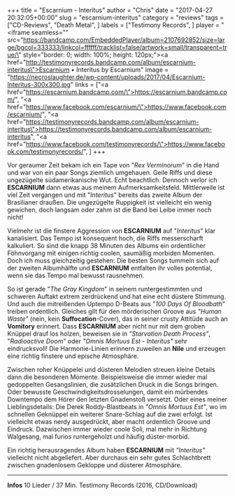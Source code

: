 +++
title = "Escarnium - Interitus"
author = "Chris"
date = "2017-04-27 20:32:05+00:00"
slug = "escarnium-interitus"
category = "reviews"
tags = ["CD-Reviews", "Death Metal", ]
labels = ["Testimony Records", ]
player = "<iframe seamless=\"\" src=\"https://bandcamp.com/EmbeddedPlayer/album=2107692852/size=large/bgcol=333333/linkcol=ffffff/tracklist=false/artwork=small/transparent=true/\" style=\"border: 0; width: 100%; height: 120px;\"><a href=\"http://testimonyrecords.bandcamp.com/album/escarnium-interitus\">Escarnium • Interitus by Escarnium</a></iframe>"
image = "https://necroslaughter.de/wp-content/uploads/2017/04/Escarnium-Interitus-300x300.jpg"
links = ["<a href=\"https://escarnium.bandcamp.com/\">https://escarnium.bandcamp.com/</a>", "<a href=\"https://www.facebook.com/escarnium/\">https://www.facebook.com/escarnium/</a>", "<a href=\"https://testimonyrecords.bandcamp.com/album/escarnium-interitus\">https://testimonyrecords.bandcamp.com/album/escarnium-interitus</a>", "<a href=\"https://www.facebook.com/testimonyrecords/\">https://www.facebook.com/testimonyrecords/</a>", ]
+++

Vor geraumer Zeit bekam ich ein Tape von "_Rex Verminorum_" in die Hand und war von ein paar Songs ziemlich umgehauen. Geile Riffs und diese ungezügelte südamerikanische Wut. Echt beachtlich. Dennoch verlor ich **ESCARNIUM** dann etwas aus meinem Aufmerksamkeitsfeld. Mittlerweile ist viel Zeit vergangen und mit "_Interitus_" bereits das zweite Album der Brasilianer draußen. Die ungezügelte Ruppigkeit ist vielleicht ein wenig gewichen, doch langsam oder zahm ist die Band bei Leibe immer noch nicht!

Vielmehr ist die finstere Aggression von **ESCARNIUM** auf "_Interitus_" klar kanalisiert. Das Tempo ist konsequent hoch, die Riffs messerscharft kalkuliert. So sind die knapp 38 Minuten des Albums ein ordentlicher Föhnvorgang mit einigen richtig coolen, saumäßig morbiden Momenten. Doch ich muss gleichzeitig gestehen: Die besten Songs tummeln sich auf der zweiten Albumhälfte und **ESCARNIUM** entfalten ihr volles potential, wenn sie das Tempo mal bewusst rausnehmen.

So ist gerade "_The Gray Kingdom_" in seinem runtergestimmten und schweren Auftakt extrem zerdrückend und hat eine echt düstere Stimmung. Und auch die mitreißenden Uptempo D-Beats aus "_100 Days Of Bloodbath_" treiben ordentlich. Gleiches gilt für den mörderischen Groove aus _"Human Waste"_ (nein, kein **Suffocation**-Cover), das in seiner crusty Attitüde auch an **Vomitory** erinnert.
Dass **ESCARNIUM** aber nicht nur mit dem groben Knüppel drauf los holzen, beweisen sie in _"Starvation Death Process"_, "_Radioactive Doom_" oder _"Omnis Mortuus Est - Interitus"_ sehr eindrucksvoll! Die Harmonie-Linien erinnern zuweilen an **Nile** und erzeugen eine richtig finstere und epische Atmosphäre.

Zwischen roher Knüppelei und düsteren Melodien streuen kleine Details dann die besonderen Momente. Beispielsweise die immer wieder mal gedoppelten Gesangslinien, die zusätzlichen Druck in die Songs bringen. Oder bewusste Geschwindigkeitsdrosselungen, damit ein mürbendes Downtempo dem Hörer den letzten Gnadenstoß versetzt. Oder eines meiner Lieblingsdetails: Die Derek Roddy-Blastbeats in _"Omnis Mortuus Est"_, wo im schnellen Geknüppel ein weiterer Snare-Schlag auf die zwei erfolgt. Ist vielleicht etwas nerdy ausgedrückt, aber macht ordentlich Groove und Eindruck.
Dazwischen immer wieder coole Soli, mal mehr in Richtung Walgesang, mal furios runtergeholzt und häufig düster-morbid.

Ein richtig herausragendes Album haben **ESCARNIUM** mit _"Interitus"_ vielleicht nicht abgeliefert. Aber durchaus ein sehr gutes Schlachtbrett zwischen gnadenlosem Gekloppe und düsterer Atmosphäre.





---
**Infos**
10 Lieder / 37 Min.
Testimony Records (2016, CD/Download)
